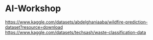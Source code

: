 # AI-Workshop
https://www.kaggle.com/datasets/abdelghaniaaba/wildfire-prediction-dataset?resource=download
https://www.kaggle.com/datasets/techsash/waste-classification-data
